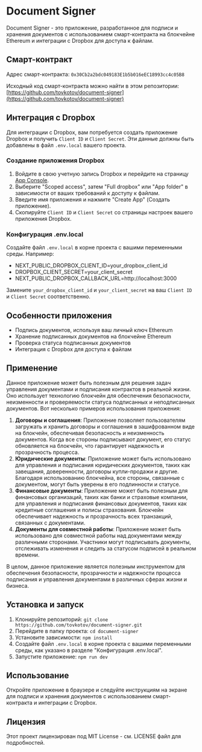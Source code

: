 # Document Signer

Document Signer - это приложение, разработанное для подписи и хранения документов с использованием смарт-контракта на блокчейне Ethereum и интеграции с Dropbox для доступа к файлам.

## Смарт-контракт

Адрес смарт-контракта: `0x30Cb2a2bdc049183E1b5b016eEC18993cc4c05B8`

Исходный код смарт-контракта можно найти в этом репозитории: [https://github.com/tovkotov/document-signer](https://github.com/tovkotov/document-signer)

## Интеграция с Dropbox

Для интеграции с Dropbox, вам потребуется создать приложение Dropbox и получить `Client ID` и `Client Secret`. Эти данные должны быть добавлены в файл `.env.local` вашего проекта.

### Создание приложения Dropbox

1. Войдите в свою учетную запись Dropbox и перейдите на страницу [App Console](https://www.dropbox.com/developers/apps/create).
2. Выберите "Scoped access", затем "Full dropbox" или "App folder" в зависимости от ваших требований к доступу к файлам.
3. Введите имя приложения и нажмите "Create App" (Создать приложение).
4. Скопируйте `Client ID` и `Client Secret` со страницы настроек вашего приложения Dropbox.

### Конфигурация .env.local

Создайте файл `.env.local` в корне проекта с вашими переменными среды. Например:

* NEXT_PUBLIC_DROPBOX_CLIENT_ID=your_dropbox_client_id
* DROPBOX_CLIENT_SECRET=your_client_secret
* NEXT_PUBLIC_DROPBOX_CALLBACK_URL=http://localhost:3000


Замените `your_dropbox_client_id` и `your_client_secret` на ваш `Client ID` и `Client Secret` соответственно.

## Особенности приложения

- Подпись документов, используя ваш личный ключ Ethereum
- Хранение подписанных документов на блокчейне Ethereum
- Проверка статуса подписанных документов
- Интеграция с Dropbox для доступа к файлам

## Применение

Данное приложение может быть полезным для решения задач управления документами и подписания контрактов в реальной жизни. Оно использует технологию блокчейн для обеспечения безопасности, неизменности и проверяемости статуса подписанных и неподписанных документов. Вот несколько примеров использования приложения:

1. **Договоры и соглашения**: Приложение позволяет пользователям загружать и хранить договоры и соглашения в зашифрованном виде на блокчейн, обеспечивая безопасность и неизменность документов. Когда все стороны подписывают документ, его статус обновляется на блокчейн, что гарантирует надежность и прозрачность процесса.
2. **Юридические документы**: Приложение может быть использовано для управления и подписания юридических документов, таких как завещания, доверенности, договоры купли-продажи и другие. Благодаря использованию блокчейна, все стороны, связанные с документом, могут быть уверены в его подлинности и статусе.
3. **Финансовые документы**: Приложение может быть полезным для финансовых организаций, таких как банки и страховые компании, для управления и подписания финансовых документов, таких как кредитные соглашения и полисы страхования. Блокчейн обеспечивает надежность и прозрачность всех транзакций, связанных с документами.
4. **Документы для совместной работы**: Приложение может быть использовано для совместной работы над документами между различными сторонами. Участники могут подписывать документы, отслеживать изменения и следить за статусом подписей в реальном времени.

В целом, данное приложение является полезным инструментом для обеспечения безопасности, прозрачности и надежности процесса подписания и управления документами в различных сферах жизни и бизнеса.

## Установка и запуск

1. Клонируйте репозиторий:
``` git clone https://github.com/tovkotov/document-signer.git ```
2. Перейдите в папку проекта:
``` cd document-signer ```
3. Установите зависимости:
``` npm install ```
4. Создайте файл `.env.local` в корне проекта с вашими переменными среды, как указано в разделе "Конфигурация .env.local".
5. Запустите приложение:
``` npm run dev ```

## Использование

Откройте приложение в браузере и следуйте инструкциям на экране для подписи и хранения документов с использованием смарт-контракта и интеграции с Dropbox.

## Лицензия

Этот проект лицензирован под MIT License - см. LICENSE файл для подробностей.